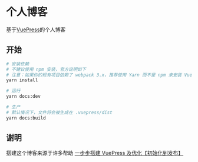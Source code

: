 # 个人博客

基于[VuePress](https://vuepress.vuejs.org/)的个人博客

## 开始

```bash
# 安装依赖
# 不建议使用 npm 安装，官方说明如下
# 注意：如果你的现有项目依赖了 webpack 3.x，推荐使用 Yarn 而不是 npm 来安装 VuePress。因为在这种情形下，npm 会生成错误的依赖树。
yarn install

# 运行
yarn docs:dev

# 生产
# 默认情况下，文件将会被生成在 .vuepress/dist
yarn docs:build
```

## 谢明

搭建这个博客来源于许多帮助
[一步步搭建 VuePress 及优化【初始化到发布】](https://juejin.im/post/5c9efe596fb9a05e122c73f1)